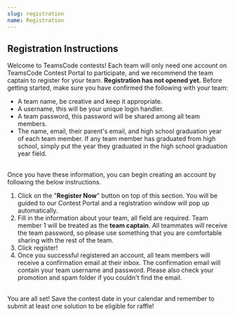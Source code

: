 ```yaml
---
slug: registration
name: Registration
---
```


## Registration Instructions

Welcome to TeamsCode contests! Each team will only need one account on TeamsCode Contest Portal to participate, and we recommend the team captain to register for your team.
<b>Registration has not opened yet.</b>
Before getting started, make sure you have confirmed the following with your team:

* A team name, be creative and keep it appropriate.
* A username, this will be your unique login handler.
* A team password, this password will be shared among all team members.
* The name, email, their parent's email, and high school graduation year of each team member. If any team member has graduated from high school, simply put the year they graduated in the high school graduation year field.

<br>Once you have these information, you can begin creating an account by following the below instructions.

1. Click on the "**Register Now**" button on top of this section. You will be guided to our Contest Portal and a registration window will pop up automatically.
2. Fill in the information about your team, all field are required. Team member 1 will be treated as the **team captain**. All teammates will receive the team password, so please use something that you are comfortable sharing with the rest of the team.
3. Click register!
4. Once you successful registered an account, all team members will receive a confirmation email at their inbox. The confirmation email will contain your team username and password. Please also check your promotion and spam folder if you couldn't find the email.

<br>You are all set! Save the contest date in your calendar and remember to submit at least one solution to be eligible for raffle!
